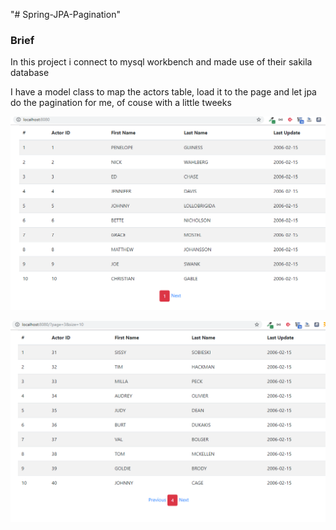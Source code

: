"# Spring-JPA-Pagination" 
<h3>Brief </h3>
<p>In this project i connect to mysql workbench and made use of their sakila database</p>

<p>I have a model class to map the actors table, load it to the page and let jpa do the pagination for me, of couse with a little tweeks</p>

![alt text](page-1-pagination.PNG)

![alt text](page-4-pagination.PNG)
